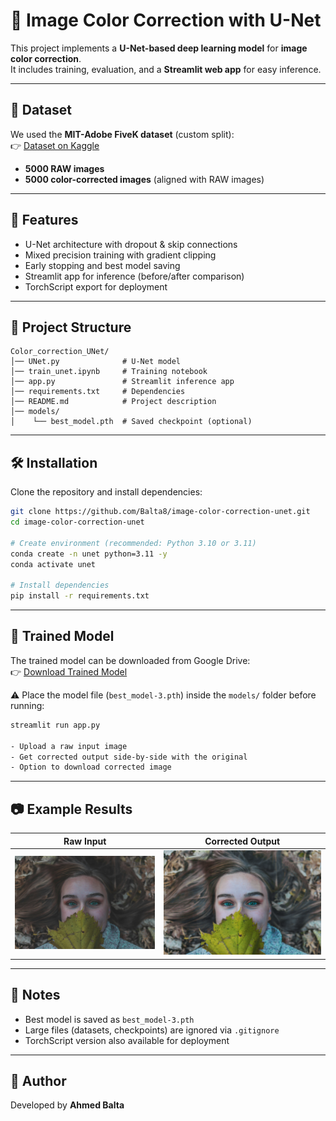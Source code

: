 # 🎨 Image Color Correction with U-Net

This project implements a **U-Net-based deep learning model** for **image color correction**.  
It includes training, evaluation, and a **Streamlit web app** for easy inference.

---


## 📂 Dataset
We used the **MIT-Adobe FiveK dataset** (custom split):  
👉 [Dataset on Kaggle](https://www.kaggle.com/datasets/ahmedmohmedbalta/mitabovefivek)  

- **5000 RAW images**  
- **5000 color-corrected images** (aligned with RAW images)  

---

## 🚀 Features
- U-Net architecture with dropout & skip connections
- Mixed precision training with gradient clipping
- Early stopping and best model saving
- Streamlit app for inference (before/after comparison)
- TorchScript export for deployment

---

## 📂 Project Structure
```
Color_correction_UNet/
│── UNet.py              # U-Net model
│── train_unet.ipynb     # Training notebook
│── app.py               # Streamlit inference app
│── requirements.txt     # Dependencies
│── README.md            # Project description
│── models/
│    └── best_model.pth  # Saved checkpoint (optional)
```

---

## 🛠 Installation
Clone the repository and install dependencies:
```bash
git clone https://github.com/Balta8/image-color-correction-unet.git
cd image-color-correction-unet

# Create environment (recommended: Python 3.10 or 3.11)
conda create -n unet python=3.11 -y
conda activate unet

# Install dependencies
pip install -r requirements.txt
```

---
## 🧠 Trained Model
The trained model can be downloaded from Google Drive:  
👉 [Download Trained Model](https://drive.google.com/file/d/1nhhm6LbFb4JjO_VEt364W19eQVwGUBV5/view?usp=drive_link)   

⚠️ Place the model file (`best_model-3.pth`) inside the `models/` folder before running:

```bash
streamlit run app.py

- Upload a raw input image  
- Get corrected output side-by-side with the original  
- Option to download corrected image  
```
---

## 📷 Example Results
| Raw Input | Corrected Output |
|-----------|------------------|
| ![raw](docs/raw_example.jpg) | ![corrected](docs/corrected_example.png) |

---

## 📌 Notes
- Best model is saved as `best_model-3.pth`
- Large files (datasets, checkpoints) are ignored via `.gitignore`
- TorchScript version also available for deployment

---

## 👤 Author
Developed by **Ahmed Balta**